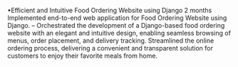 •Efficient and Intuitive Food Ordering Website using Django 2 months
Implemented end-to-end web application for Food Ordering Website using Django.
– Orchestrated the development of a Django-based food ordering website with an elegant and intuitive design,
enabling seamless browsing of menus, order placement, and delivery tracking. Streamlined the online ordering
process, delivering a convenient and transparent solution for customers to enjoy their favorite meals from home.
